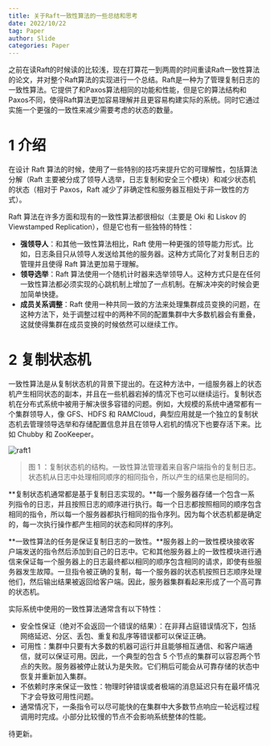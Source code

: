 ```yaml
---
title: 关于Raft一致性算法的一些总结和思考
date: 2022/10/22
tag: Paper
author: Slide
categories: Paper
---
```


之前在读Raft的时候读的比较浅，现在打算花一到两周的时间重读Raft一致性算法的论文，并对整个Raft算法的实现进行一个总结。Raft是一种为了管理复制日志的一致性算法。它提供了和Paxos算法相同的功能和性能，但是它的算法结构和Paxos不同，使得Raft算法更加容易理解并且更容易构建实际的系统。同时它通过实施一个更强的一致性来减少需要考虑的状态的数量。

<!--more-->

# 1 介绍

在设计 Raft 算法的时候，使用了一些特别的技巧来提升它的可理解性，包括算法分解（Raft 主要被分成了领导人选举，日志复制和安全三个模块）和减少状态机的状态（相对于 Paxos，Raft 减少了非确定性和服务器互相处于非一致性的方式）。

Raft 算法在许多方面和现有的一致性算法都很相似（主要是 Oki 和 Liskov 的 Viewstamped Replication），但是它也有一些独特的特性：

- **强领导人**：和其他一致性算法相比，Raft 使用一种更强的领导能力形式。比如，日志条目只从领导人发送给其他的服务器。这种方式简化了对复制日志的管理并且使得 Raft 算法更加易于理解。
- **领导选举**：Raft 算法使用一个随机计时器来选举领导人。这种方式只是在任何一致性算法都必须实现的心跳机制上增加了一点机制。在解决冲突的时候会更加简单快捷。
- **成员关系调整**：Raft 使用一种共同一致的方法来处理集群成员变换的问题，在这种方法下，处于调整过程中的两种不同的配置集群中大多数机器会有重叠，这就使得集群在成员变换的时候依然可以继续工作。

# 2 复制状态机

一致性算法是从复制状态机的背景下提出的。在这种方法中，一组服务器上的状态机产生相同状态的副本，并且在一些机器宕掉的情况下也可以继续运行。复制状态机在分布式系统中被用于解决很多容错的问题。例如，大规模的系统中通常都有一个集群领导人，像 GFS、HDFS 和 RAMCloud，典型应用就是一个独立的复制状态机去管理领导选举和存储配置信息并且在领导人宕机的情况下也要存活下来。比如 Chubby 和 ZooKeeper。

![raft1](/images/posts/raft/raft-图1.png)

> 图 1 ：复制状态机的结构。一致性算法管理着来自客户端指令的复制日志。状态机从日志中处理相同顺序的相同指令，所以产生的结果也是相同的。

**复制状态机通常都是基于复制日志实现的。**每一个服务器存储一个包含一系列指令的日志，并且按照日志的顺序进行执行。每一个日志都按照相同的顺序包含相同的指令，所以每一个服务器都执行相同的指令序列。因为每个状态机都是确定的，每一次执行操作都产生相同的状态和同样的序列。

**一致性算法的任务是保证复制日志的一致性。**服务器上的一致性模块接收客户端发送的指令然后添加到自己的日志中。它和其他服务器上的一致性模块进行通信来保证每一个服务器上的日志最终都以相同的顺序包含相同的请求，即使有些服务器发生故障。一旦指令被正确的复制，每一个服务器的状态机按照日志顺序处理他们，然后输出结果被返回给客户端。因此，服务器集群看起来形成了一个高可靠的状态机。

实际系统中使用的一致性算法通常含有以下特性：

- 安全性保证（绝对不会返回一个错误的结果）：在非拜占庭错误情况下，包括网络延迟、分区、丢包、重复和乱序等错误都可以保证正确。
- 可用性：集群中只要有大多数的机器可运行并且能够相互通信、和客户端通信，就可以保证可用。因此，一个典型的包含 5 个节点的集群可以容忍两个节点的失败。服务器被停止就认为是失败。它们稍后可能会从可靠存储的状态中恢复并重新加入集群。
- 不依赖时序来保证一致性：物理时钟错误或者极端的消息延迟只有在最坏情况下才会导致可用性问题。
- 通常情况下，一条指令可以尽可能快的在集群中大多数节点响应一轮远程过程调用时完成。小部分比较慢的节点不会影响系统整体的性能。












待更新。

